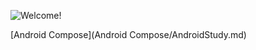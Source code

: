 ![Welcome!](https://capsule-render.vercel.app/api?type=venom&color=auto&height=300&section=header&text=capsule%20render&fontSize=90)

[Android Compose](Android Compose/AndroidStudy.md)
